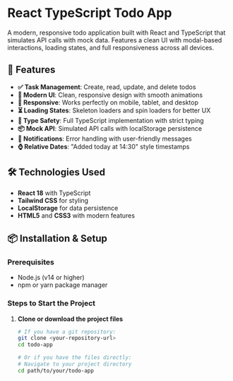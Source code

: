 # React TypeScript Todo App

A modern, responsive todo application built with React and TypeScript that simulates API calls with mock data. Features a clean UI with modal-based interactions, loading states, and full responsiveness across all devices.

## 🚀 Features

- **✅ Task Management**: Create, read, update, and delete todos
- **🎨 Modern UI**: Clean, responsive design with smooth animations
- **📱 Responsive**: Works perfectly on mobile, tablet, and desktop
- **⏳ Loading States**: Skeleton loaders and spin loaders for better UX
- **🎯 Type Safety**: Full TypeScript implementation with strict typing
- **📦 Mock API**: Simulated API calls with localStorage persistence
- **🔔 Notifications**: Error handling with user-friendly messages
- **⌚ Relative Dates**: "Added today at 14:30" style timestamps

## 🛠️ Technologies Used

- **React 18** with TypeScript
- **Tailwind CSS** for styling
- **LocalStorage** for data persistence
- **HTML5** and **CSS3** with modern features

## 📦 Installation & Setup

### Prerequisites

- Node.js (v14 or higher)
- npm or yarn package manager

### Steps to Start the Project

1. **Clone or download the project files**

   ```bash
   # If you have a git repository:
   git clone <your-repository-url>
   cd todo-app

   # Or if you have the files directly:
   # Navigate to your project directory
   cd path/to/your/todo-app
   ```
